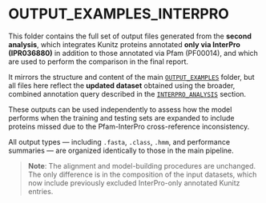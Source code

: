 # OUTPUT_EXAMPLES_INTERPRO

This folder contains the full set of output files generated from the **second analysis**, which integrates Kunitz proteins annotated **only via InterPro (IPR036880)** in addition to those annotated via Pfam (PF00014), and which are used to perform the comparison in the final report.

It mirrors the structure and content of the main [`OUTPUT_EXAMPLES`](../../OUTPUT_EXAMPLES) folder, but all files here reflect the **updated dataset** obtained using the broader, combined annotation query described in the [`INTERPRO_ANALYSIS`](../) section.

These outputs can be used independently to assess how the model performs when the training and testing sets are expanded to include proteins missed due to the Pfam-InterPro cross-reference inconsistency.

All output types — including `.fasta`, `.class`, `.hmm`, and performance summaries — are organized identically to those in the main pipeline.

> **Note**: The alignment and model-building procedures are unchanged. The only difference is in the composition of the input datasets, which now include previously excluded InterPro-only annotated Kunitz entries.

